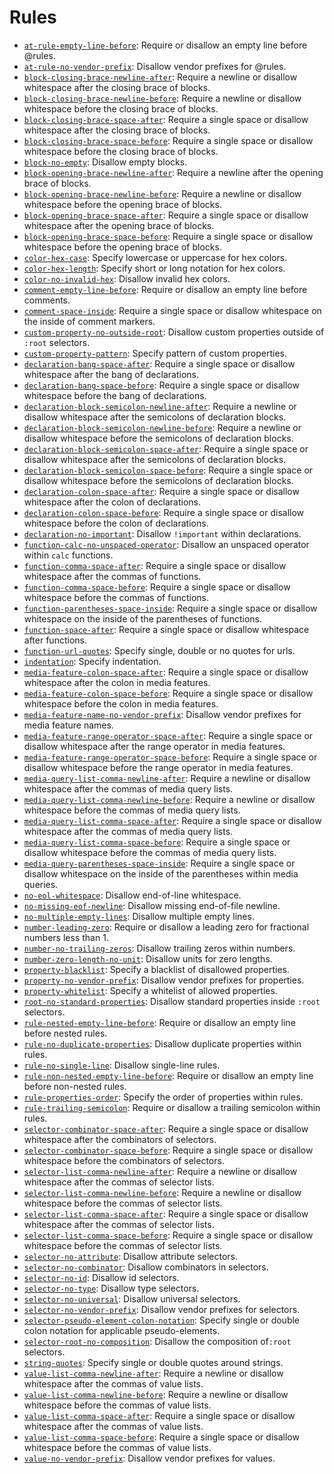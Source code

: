 # Rules

* [`at-rule-empty-line-before`](../src/rules/at-rule-empty-line-before/README.md): Require or disallow an empty line before @rules.
* [`at-rule-no-vendor-prefix`](../src/rules/at-rule-no-vendor-prefix/README.md): Disallow vendor prefixes for @rules.
* [`block-closing-brace-newline-after`](../src/rules/block-closing-brace-newline-after/README.md): Require a newline or disallow whitespace after the closing brace of blocks.
* [`block-closing-brace-newline-before`](../src/rules/block-closing-brace-newline-before/README.md): Require a newline or disallow whitespace before the closing brace of blocks.
* [`block-closing-brace-space-after`](../src/rules/block-closing-brace-space-after/README.md): Require a single space or disallow whitespace after the closing brace of blocks.
* [`block-closing-brace-space-before`](../src/rules/block-closing-brace-space-before/README.md): Require a single space or disallow whitespace before the closing brace of blocks.
* [`block-no-empty`](../src/rules/block-no-empty/README.md): Disallow empty blocks.
* [`block-opening-brace-newline-after`](../src/rules/block-opening-brace-newline-after/README.md): Require a newline after the opening brace of blocks.
* [`block-opening-brace-newline-before`](../src/rules/block-opening-brace-newline-before/README.md): Require a newline or disallow whitespace before the opening brace of blocks.
* [`block-opening-brace-space-after`](../src/rules/block-opening-brace-space-after/README.md): Require a single space or disallow whitespace after the opening brace of blocks.
* [`block-opening-brace-space-before`](../src/rules/block-opening-brace-space-before/README.md): Require a single space or disallow whitespace before the opening brace of blocks.
* [`color-hex-case`](../src/rules/color-hex-case/README.md): Specify lowercase or uppercase for hex colors.
* [`color-hex-length`](../src/rules/color-hex-length/README.md): Specify short or long notation for hex colors.
* [`color-no-invalid-hex`](../src/rules/color-no-invalid-hex/README.md): Disallow invalid hex colors.
* [`comment-empty-line-before`](../src/rules/comment-empty-line-before/README.md): Require or disallow an empty line before comments.
* [`comment-space-inside`](../src/rules/comment-space-inside/README.md): Require a single space or disallow whitespace on the inside of comment markers.
* [`custom-property-no-outside-root`](../src/rules/custom-property-no-outside-root/README.md): Disallow custom properties outside of `:root` selectors.
* [`custom-property-pattern`](../src/rules/custom-property-pattern/README.md): Specify pattern of custom properties.
* [`declaration-bang-space-after`](../src/rules/declaration-bang-space-after/README.md): Require a single space or disallow whitespace after the bang of declarations.
* [`declaration-bang-space-before`](../src/rules/declaration-bang-space-before/README.md): Require a single space or disallow whitespace before the bang of declarations.
* [`declaration-block-semicolon-newline-after`](../src/rules/declaration-block-semicolon-newline-after/README.md): Require a newline or disallow whitespace after the semicolons of declaration blocks.
* [`declaration-block-semicolon-newline-before`](../src/rules/declaration-block-semicolon-newline-before/README.md): Require a newline or disallow whitespace before the semicolons of declaration blocks.
* [`declaration-block-semicolon-space-after`](../src/rules/declaration-block-semicolon-space-after/README.md): Require a single space or disallow whitespace after the semicolons of declaration blocks.
* [`declaration-block-semicolon-space-before`](../src/rules/declaration-block-semicolon-space-before/README.md): Require a single space or disallow whitespace before the semicolons of declaration blocks.
* [`declaration-colon-space-after`](../src/rules/declaration-colon-space-after/README.md): Require a single space or disallow whitespace after the colon of declarations.
* [`declaration-colon-space-before`](../src/rules/declaration-colon-space-before/README.md): Require a single space or disallow whitespace before the colon of declarations.
* [`declaration-no-important`](../src/rules/declaration-no-important/README.md): Disallow `!important` within declarations.
* [`function-calc-no-unspaced-operator`](../src/rules/function-calc-no-unspaced-operator/README.md): Disallow an unspaced operator within `calc` functions.
* [`function-comma-space-after`](../src/rules/function-comma-space-after/README.md): Require a single space or disallow whitespace after the commas of functions.
* [`function-comma-space-before`](../src/rules/function-comma-space-before/README.md): Require a single space or disallow whitespace before the commas of functions.
* [`function-parentheses-space-inside`](../src/rules/function-parentheses-space-inside/README.md): Require a single space or disallow whitespace on the inside of the parentheses of functions.
* [`function-space-after`](../src/rules/function-space-after/README.md): Require a single space or disallow whitespace after functions.
* [`function-url-quotes`](../src/rules/function-url-quotes/README.md): Specify single, double or no quotes for urls.
* [`indentation`](../src/rules/indentation/README.md): Specify indentation.
* [`media-feature-colon-space-after`](../src/rules/media-feature-colon-space-after/README.md): Require a single space or disallow whitespace after the colon in media features.
* [`media-feature-colon-space-before`](../src/rules/media-feature-colon-space-before/README.md): Require a single space or disallow whitespace before the colon in media features.
* [`media-feature-name-no-vendor-prefix`](../src/rules/media-feature-name-no-vendor-prefix/README.md): Disallow vendor prefixes for media feature names.
* [`media-feature-range-operator-space-after`](../src/rules/media-feature-range-operator-space-after/README.md): Require a single space or disallow whitespace after the range operator in media features.
* [`media-feature-range-operator-space-before`](../src/rules/media-feature-range-operator-space-before/README.md): Require a single space or disallow whitespace before the range operator in media features.
* [`media-query-list-comma-newline-after`](../src/rules/media-query-list-comma-newline-after/README.md): Require a newline or disallow whitespace after the commas of media query lists.
* [`media-query-list-comma-newline-before`](../src/rules/media-query-list-comma-newline-before/README.md): Require a newline or disallow whitespace before the commas of media query lists.
* [`media-query-list-comma-space-after`](../src/rules/media-query-list-comma-space-after/README.md): Require a single space or disallow whitespace after the commas of media query lists.
* [`media-query-list-comma-space-before`](../src/rules/media-query-list-comma-space-before/README.md): Require a single space or disallow whitespace before the commas of media query lists.
* [`media-query-parentheses-space-inside`](../src/rules/media-query-parentheses-space-inside/README.md): Require a single space or disallow whitespace on the inside of the parentheses within media queries.
* [`no-eol-whitespace`](../src/rules/no-eol-whitespace/README.md): Disallow end-of-line whitespace.
* [`no-missing-eof-newline`](../src/rules/no-missing-eof-newline/README.md): Disallow missing end-of-file newline.
* [`no-multiple-empty-lines`](../src/rules/no-multiple-empty-lines/README.md): Disallow multiple empty lines.
* [`number-leading-zero`](../src/rules/number-leading-zero/README.md): Require or disallow a leading zero for fractional numbers less than 1.
* [`number-no-trailing-zeros`](../src/rules/number-no-trailing-zeros/README.md): Disallow trailing zeros within numbers.
* [`number-zero-length-no-unit`](../src/rules/number-zero-length-no-unit/README.md): Disallow units for zero lengths.
* [`property-blacklist`](../src/rules/property-blacklist/README.md): Specify a blacklist of disallowed properties.
* [`property-no-vendor-prefix`](../src/rules/property-no-vendor-prefix/README.md): Disallow vendor prefixes for properties.
* [`property-whitelist`](../src/rules/property-whitelist/README.md): Specify a whitelist of allowed properties.
* [`root-no-standard-properties`](../src/rules/root-no-standard-properties/README.md): Disallow standard properties inside `:root` selectors.
* [`rule-nested-empty-line-before`](../src/rules/rule-nested-empty-line-before/README.md): Require or disallow an empty line before nested rules.
* [`rule-no-duplicate-properties`](../src/rules/rule-no-duplicate-properties/README.md): Disallow duplicate properties within rules.
* [`rule-no-single-line`](../src/rules/rule-no-single-line/README.md): Disallow single-line rules.
* [`rule-non-nested-empty-line-before`](../src/rules/rule-non-nested-empty-line-before/README.md): Require or disallow an empty line before non-nested rules.
* [`rule-properties-order`](../src/rules/rule-properties-order/README.md): Specify the order of properties within rules.
* [`rule-trailing-semicolon`](../src/rules/rule-trailing-semicolon/README.md): Require or disallow a trailing semicolon within rules.
* [`selector-combinator-space-after`](../src/rules/selector-combinator-space-after/README.md): Require a single space or disallow whitespace after the combinators of selectors.
* [`selector-combinator-space-before`](../src/rules/selector-combinator-space-before/README.md): Require a single space or disallow whitespace before the combinators of selectors.
* [`selector-list-comma-newline-after`](../src/rules/selector-list-comma-newline-after/README.md): Require a newline or disallow whitespace after the commas of selector lists.
* [`selector-list-comma-newline-before`](../src/rules/selector-list-comma-newline-before/README.md): Require a newline or disallow whitespace before the commas of selector lists.
* [`selector-list-comma-space-after`](../src/rules/selector-list-comma-space-after/README.md): Require a single space or disallow whitespace after the commas of selector lists.
* [`selector-list-comma-space-before`](../src/rules/selector-list-comma-space-before/README.md): Require a single space or disallow whitespace before the commas of selector lists.
* [`selector-no-attribute`](../src/rules/selector-no-attribute/README.md): Disallow attribute selectors.
* [`selector-no-combinator`](../src/rules/selector-no-combinator/README.md): Disallow combinators in selectors.
* [`selector-no-id`](../src/rules/selector-no-id/README.md): Disallow id selectors.
* [`selector-no-type`](../src/rules/selector-no-type/README.md): Disallow type selectors.
* [`selector-no-universal`](../src/rules/selector-no-universal/README.md): Disallow universal selectors.
* [`selector-no-vendor-prefix`](../src/rules/selector-no-vendor-prefix/README.md): Disallow vendor prefixes for selectors.
* [`selector-pseudo-element-colon-notation`](../src/rules/selector-pseudo-element-colon-notation/README.md): Specify single or double colon notation for applicable pseudo-elements.
* [`selector-root-no-composition`](../src/rules/selector-root-no-composition/README.md): Disallow the composition of`:root` selectors.
* [`string-quotes`](../src/rules/string-quotes/README.md): Specify single or double quotes around strings.
* [`value-list-comma-newline-after`](../src/rules/value-list-comma-newline-after/README.md): Require a newline or disallow whitespace after the commas of value lists.
* [`value-list-comma-newline-before`](../src/rules/value-list-comma-newline-before/README.md): Require a newline or disallow whitespace before the commas of value lists.
* [`value-list-comma-space-after`](../src/rules/value-list-comma-space-after/README.md): Require a single space or disallow whitespace after the commas of value lists.
* [`value-list-comma-space-before`](../src/rules/value-list-comma-space-before/README.md): Require a single space or disallow whitespace before the commas of value lists.
* [`value-no-vendor-prefix`](../src/rules/value-no-vendor-prefix/README.md): Disallow vendor prefixes for values.
